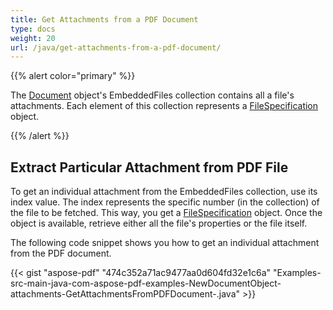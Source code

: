 ```yaml
---
title: Get Attachments from a PDF Document
type: docs
weight: 20
url: /java/get-attachments-from-a-pdf-document/
---
```


{{% alert color="primary" %}} 

The [Document](https://apireference.aspose.com/java/pdf/com.aspose.pdf/Document) object's EmbeddedFiles collection contains all a file's attachments. Each element of this collection represents a [FileSpecification](https://apireference.aspose.com/java/pdf/com.aspose.pdf/FileSpecification) object.

{{% /alert %}} 
## **Extract Particular Attachment from PDF File**
To get an individual attachment from the EmbeddedFiles collection, use its index value. The index represents the specific number (in the collection) of the file to be fetched. This way, you get a [FileSpecification](https://apireference.aspose.com/java/pdf/com.aspose.pdf/FileSpecification) object. Once the object is available, retrieve either all the file's properties or the file itself.

The following code snippet shows you how to get an individual attachment from the PDF document.

{{< gist "aspose-pdf" "474c352a71ac9477aa0d604fd32e1c6a" "Examples-src-main-java-com-aspose-pdf-examples-NewDocumentObject-attachments-GetAttachmentsFromPDFDocument-.java" >}}
